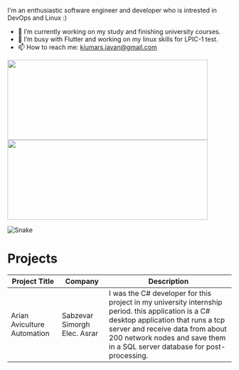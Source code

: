 I'm an enthusiastic software engineer and developer who is intrested in DevOps and Linux :)

- 🔭 I’m currently working on my study and finishing university courses.
- 🌱 I’m busy with Flutter and working on my linux skills for LPIC-1 test.
- 📫 How to reach me: kiumars.javan@gmail.com

<div class="row">
  <img height="180em" width="450em" src="https://github-readme-stats.vercel.app/api?username=kiumarsj&show_icons=true&theme=gotham">
  <img height="180em" width="450em" src="https://github-readme-stats.vercel.app/api/top-langs/?username=kiumarsj&layout=compact&langs_count=7&theme=cobalt"/>
</div>

![Snake](https://raw.githubusercontent.com/kiumarsj/kiumarsj/output/github-contribution-grid-snake.svg)

Projects
========

| Project Title	                                      | Company                        | Description                                                             
|-----------------------------------------------------|--------------------------------|---------------------------------------------------------------------|
| Arian Aviculture Automation                         | Sabzevar Simorgh Elec. Asrar   | I was the C# developer for this project in my university internship period. this application is a C#  desktop application that runs a tcp server and receive data from about 200 network nodes and save them in a SQL server database for post-processing.

